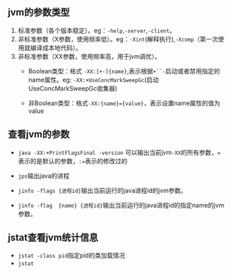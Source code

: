 ## jvm的参数类型
1. 标准参数（各个版本稳定）。eg：`-help`,`-server`,`-client`。
2. 非标准参数（X参数，使用频率低）。eg：`-Xint`(解释执行),`-Xcomp`（第一次使用就编译成本地代码）。
3. 非标准参数（XX参数，使用频率高，用于jvm调优）。
   - Boolean类型：格式 `-XX:[+-]{name}`,表示根据`+``-`启动或者禁用指定的name属性。eg: `-XX:+UseConcMarkSweepGc`(启动UseConcMarkSweepGc收集器)
   
   - 非Boolean类型：格式`-XX:{name}={value}`，表示设置name属性的值为value 
   
## 查看jvm的参数
- `java -XX:+PrintFlagsFinal -version` 可以输出当前jvm`-XX`的所有参数，`=`表示的是默认的参数，`:=`表示的修改过的

- `jps`输出java的进程

- `jinfo -flags {进程id}`输出当前运行的java进程id的jvm参数。

- `jinfo -flag  {name} {进程id}`输出当前运行的java进程id的指定name的jvm参数。

## jstat查看jvm统计信息

- `jstat -class pid`指定pid的类加载情况
- `jstat `